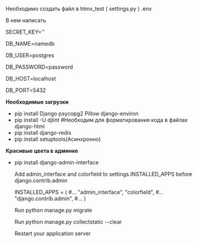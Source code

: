 Необходимо создать файл в htmx_test ( settings.py ) .env

В нем написать

SECRET_KEY=''

DB_NAME=namedb

DB_USER=postgres

DB_PASSWORD=password

DB_HOST=localhost

DB_PORT=5432

<b>Необходимые загрузки</b>

- pip install Django psycopg2 Pillow django-environ
- pip install -U djlint #Необходим для форматирования кода в файлах django-html
- pip install django-redis
- pip install setuptools(Асинхронно)

<b>Красивые цвета в админке</b>

- pip install django-admin-interface

  Add admin_interface and colorfield to settings.INSTALLED_APPS before django.contrib.admin

  INSTALLED_APPS = (
  #...
  "admin_interface",
  "colorfield",
  #...
  "django.contrib.admin",
  #...
  )

  Run python manage.py migrate

  Run python manage.py collectstatic --clear

  Restart your application server
